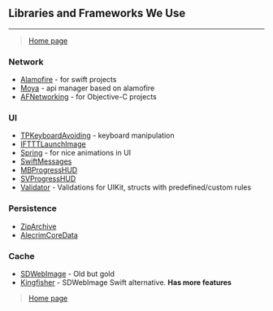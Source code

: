 ## Libraries and Frameworks We Use
---

> [Home page](/README.md)

### Network
- [Alamofire](https://github.com/Alamofire/Alamofire) - for swift projects
- [Moya](https://github.com/Moya/Moya) - api manager based on alamofire
- [AFNetworking](https://github.com/AFNetworking/AFNetworking) -  for Objective-C projects

### UI
- [TPKeyboardAvoiding](https://github.com/michaeltyson/TPKeyboardAvoiding) - keyboard manipulation
- [IFTTTLaunchImage](https://github.com/IFTTT/IFTTTLaunchImage)
- [Spring](https://github.com/MengTo/Spring/tree/master/Spring)  - for nice animations in UI
- [SwiftMessages](https://github.com/SwiftKickMobile/SwiftMessages)
- [MBProgressHUD](https://github.com/matej/MBProgressHUD)
- [SVProgressHUD](https://github.com/SVProgressHUD/SVProgressHUD)
- [Validator](https://github.com/adamwaite/Validator) - Validations for UIKit, structs with predefined/custom rules

### Persistence
- [ZipArchive](https://github.com/ZipArchive/ZipArchive)
- [AlecrimCoreData](https://github.com/Alecrim/AlecrimCoreData)

### Cache
- [SDWebImage](https://github.com/rs/SDWebImage) - Old but gold
- [Kingfisher](https://github.com/onevcat/Kingfisher) - SDWebImage Swift alternative. __Has more features__

> [Home page](/README.md)
